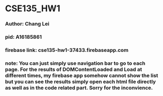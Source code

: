 # CSE135_HW1
### Author: Chang Lei
### pid: A16185861
### firebase link: cse135-hw1-37433.firebaseapp.com
### note: You can just simply use navigation bar to go to each page. For the results of DOMContentLoaded and Load at different times, my firebase app somehow cannot show the list but you can see the results simply open each html file directly as well as in the code related part. Sorry for the inconvience.
